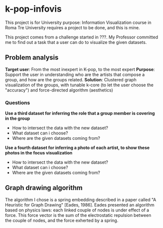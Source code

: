 # k-pop-infovis
This project is for University purpose: Information Visualization course in Roma Tre University requires a project to be done, and this is mine.

This project comes from a challenge started in ???.
My Professor committed me to find out a task that a user can do to visualize the given datasets. 

## Problem analysis

**Target user**: From the most inexpert in K-pop, to the most expert
**Purpose**: Support the user in understanding who are the artists that compose a group, and how are the groups related.
**Solution**: Clustered graph visualization of the groups, with tunable k-core (to let the user choose the "accuracy") and force-directed algorithm (aesthetics)

### Questions

**Use a third dataset for inferring the role that a group member is covering in the group**
- How to intersect the data with the new dataset?
- What dataset can i choose?
- Where are the given datasets coming from?

**Use a fourth dataset for inferring a photo of each artist, to show these photos in the focus visualization**
- How to intersect the data with the new dataset?
- What dataset can i choose?
- Where are the given datasets coming from?


## Graph drawing algorithm

The algorithm I chose is a spring embedding described in a paper called "A Heuristic for Graph Drawing" [Eades, 1986].
Eades presented an algorithm based on physics laws: each linked couple of nodes is under effect of a force.
This force vector is the sum of the electrostatic repulsion between the couple of nodes, and the force exherted by a spring.

